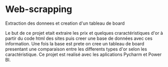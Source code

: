 # Web-scrapping
Extraction des donnees et creation d'un tableau de board



Le but de ce projet etait extraire les prix et quelques craractéristiques d'or à partir du code html des sites puis creer une base de données avec ces information.
Une fois la base est prete on cree un tableau de board presentant une comparaison entre les differents types d'or selon les caractéristique.
Ce projet est realisé avec les aplications Pycharm et Power BI.
